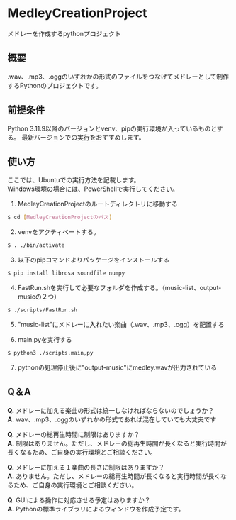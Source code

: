 # MedleyCreationProject
メドレーを作成するpythonプロジェクト

## 概要
.wav、.mp3、.oggのいずれかの形式のファイルをつなげてメドレーとして制作するPythonのプロジェクトです。  

## 前提条件
Python 3.11.9以降のバージョンとvenv、pipの実行環境が入っているものとする。
最新バージョンでの実行をおすすめします。


## 使い方
ここでは、Ubuntuでの実行方法を記載します。  
Windows環境の場合には、PowerShellで実行してください。

1. MedleyCreationProjectのルートディレクトリに移動する
```sh
$ cd [MedleyCreationProjectのパス]
```

2. venvをアクティベートする。
```sh
$ . ./bin/activate 
```

3. 以下のpipコマンドよりパッケージをインストールする
```sh
$ pip install librosa soundfile numpy
```

4. FastRun.shを実行して必要なフォルダを作成する。（music-list、output-musicの２つ）
```sh
$ ./scripts/FastRun.sh
```

5. "music-list"にメドレーに入れたい楽曲（.wav、.mp3、.ogg）を配置する

6. main.pyを実行する
```sh
$ python3 ./scripts.main,py
```

7. pythonの処理停止後に"output-music"にmedley.wavが出力されている


## Q＆A
**Q.** メドレーに加える楽曲の形式は統一しなければならないのでしょうか？  
**A.** wav、.mp3、.oggのいずれかの形式であれば混在していても大丈夫です

**Q.** メドレーの総再生時間に制限はありますか？  
**A.** 制限はありません。ただし、メドレーの総再生時間が長くなると実行時間が長くなるため、ご自身の実行環境とご相談ください。

**Q.** メドレーに加える１楽曲の長さに制限はありますか？  
**A.** ありません。ただし、メドレーの総再生時間が長くなると実行時間が長くなるため、ご自身の実行環境とご相談ください。

**Q.** GUIによる操作に対応させる予定はありますか？  
**A.** Pythonの標準ライブラリによるウィンドウを作成予定です。



